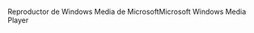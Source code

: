 <span data-ttu-id="c34d8-101">Reproductor de Windows Media de Microsoft</span><span class="sxs-lookup"><span data-stu-id="c34d8-101">Microsoft Windows Media Player</span></span>